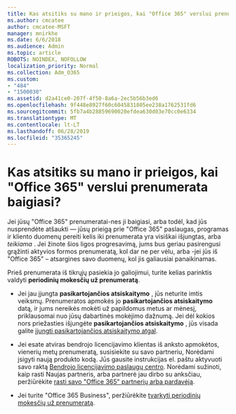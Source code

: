 ```yaml
---
title: Kas atsitiks su mano ir prieigos, kai "Office 365" verslui prenumerata baigiasi?
ms.author: cmcatee
author: cmcatee-MSFT
manager: mnirkhe
ms.date: 6/6/2018
ms.audience: Admin
ms.topic: article
ROBOTS: NOINDEX, NOFOLLOW
localization_priority: Normal
ms.collection: Adm_O365
ms.custom:
- "484"
- "1500030"
ms.assetid: d2a41ce0-207f-4f50-8a6a-2ec5b56b3ed6
ms.openlocfilehash: 9f448e8927f60c6045831805ee238a1762531fd6
ms.sourcegitcommit: 5fb7a4b28859690020efdea630d03e70cc0e6334
ms.translationtype: MT
ms.contentlocale: lt-LT
ms.lasthandoff: 06/28/2019
ms.locfileid: "35365245"
---
```

# <a name="what-happens-to-my-data-and-access-when-my-office-365-for-business-subscription-ends"></a>Kas atsitiks su mano ir prieigos, kai "Office 365" verslui prenumerata baigiasi?

Jei jūsų "Office 365" prenumeratai-nes ji baigiasi, arba todėl, kad jūs nusprendėte atšaukti — jūsų prieigą prie "Office 365" paslaugas, programas ir kliento duomenų pereiti kelis iki prenumerata yra visiškai išjungtas, arba *teikiama*  . Jei žinote šios ligos progresavimą, jums bus geriau pasirengusi grąžinti aktyvios formos prenumeratą, kol dar ne per vėlu, arba -jei jūs iš "Office 365" – atsargines savo duomenų, kol jis galiausiai panaikinamas.
  
Prieš prenumerata iš tikrųjų pasiekia jo galiojimui, turite kelias parinktis valdyti **periodinių mokesčių už prenumeratą**.
  
- Jei jau įjungta **pasikartojančios atsiskaitymo** , jūs neturite imtis veiksmų. Prenumeratos apmokės jo **pasikartojančios atsiskaitymo** datą, ir jums nereikės mokėti už papildomus metus ar mėnesį, priklausomai nuo jūsų dabartinės mokėjimo dažnumą. Jei dėl kokios nors priežasties išjungėte **pasikartojančios atsiskaitymo** , jūs visada galite [įjungti pasikartojančios atsiskaitymo atgal](https://support.office.com/article/8d83b530-f4ca-47f6-a666-e5791cbacc7e).

- Jei esate atviras bendrojo licencijavimo klientas iš anksto apmokėtos, vienerių metų prenumeratą, susisiekite su savo partneriu, Norėdami įsigyti naują produkto kodą. Jūs gausite instrukcijas el. paštu aktyvuoti savo raktą [Bendrojo licencijavimo paslaugų centro](https://go.microsoft.com/fwlink/p/?LinkID=282016). Norėdami sužinoti, kaip rasti Naujas partneris, arba partnerė jau dirbo su anksčiau, peržiūrėkite [rasti savo "Office 365" partnerių arba pardavėją](https://support.office.com/article/b6c18a9b-2aed-4c84-9d75-af709160258c).

- Jei turite "Office 365 Business", peržiūrėkite [tvarkyti periodinių mokesčių už prenumeratą](https://support.office.com/article/8d83b530-f4ca-47f6-a666-e5791cbacc7e).
